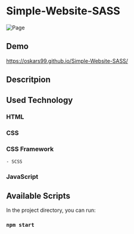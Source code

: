# Simple-Website-SASS
![Page](website.png)

## Demo
https://oskars99.github.io/Simple-Website-SASS/

## Descritpion


## Used Technology
### HTML
### CSS
### CSS Framework
    - SCSS
### JavaScript

## Available Scripts
In the project directory, you can run:

### `npm start`
